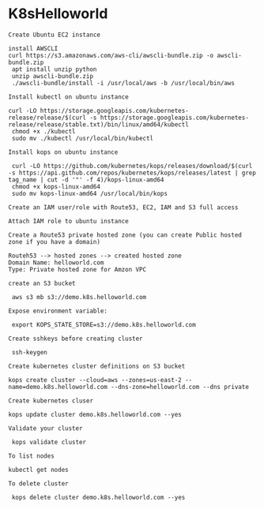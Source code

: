 # K8sHelloworld
    Create Ubuntu EC2 instance

    install AWSCLI
    curl https://s3.amazonaws.com/aws-cli/awscli-bundle.zip -o awscli-bundle.zip
     apt install unzip python
     unzip awscli-bundle.zip
     ./awscli-bundle/install -i /usr/local/aws -b /usr/local/bin/aws

    Install kubectl on ubuntu instance

    curl -LO https://storage.googleapis.com/kubernetes-release/release/$(curl -s https://storage.googleapis.com/kubernetes-release/release/stable.txt)/bin/linux/amd64/kubectl
     chmod +x ./kubectl
     sudo mv ./kubectl /usr/local/bin/kubectl

    Install kops on ubuntu instance

     curl -LO https://github.com/kubernetes/kops/releases/download/$(curl -s https://api.github.com/repos/kubernetes/kops/releases/latest | grep tag_name | cut -d '"' -f 4)/kops-linux-amd64
     chmod +x kops-linux-amd64
     sudo mv kops-linux-amd64 /usr/local/bin/kops

    Create an IAM user/role with Route53, EC2, IAM and S3 full access

    Attach IAM role to ubuntu instance

    Create a Route53 private hosted zone (you can create Public hosted zone if you have a domain)

    Routeh53 --> hosted zones --> created hosted zone  
    Domain Name: helloworld.com
    Type: Private hosted zone for Amzon VPC

    create an S3 bucket

     aws s3 mb s3://demo.k8s.helloworld.com

    Expose environment variable:

     export KOPS_STATE_STORE=s3://demo.k8s.helloworld.com

    Create sshkeys before creating cluster

     ssh-keygen

    Create kubernetes cluster definitions on S3 bucket

    kops create cluster --cloud=aws --zones=us-east-2 --name=demo.k8s.helloworld.com --dns-zone=helloworld.com --dns private 

    Create kubernetes cluser

    kops update cluster demo.k8s.helloworld.com --yes

    Validate your cluster

     kops validate cluster

    To list nodes

    kubectl get nodes

    To delete cluster

     kops delete cluster demo.k8s.helloworld.com --yes

